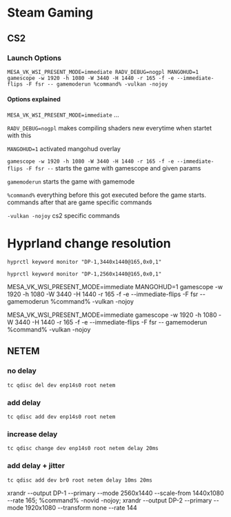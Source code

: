 # Steam Gaming

## CS2

### Launch Options

```shell
MESA_VK_WSI_PRESENT_MODE=immediate RADV_DEBUG=nogpl MANGOHUD=1 gamescope -w 1920 -h 1080 -W 3440 -H 1440 -r 165 -f -e --immediate-flips -F fsr -- gamemoderun %command% -vulkan -nojoy
```

#### Options explained

`MESA_VK_WSI_PRESENT_MODE=immediate`    ...

`RADV_DEBUG=nogpl`    makes compiling shaders new everytime when startet with this

`MANGOHUD=1`    activated mangohud overlay

`gamescope -w 1920 -h 1080 -W 3440 -H 1440 -r 165 -f -e --immediate-flips -F fsr --`   starts the game with gamescope and given params

`gamemoderun`   starts the game with gamemode

`%command%`   everything before this got executed before the game starts. commands after that are game specific commands

`-vulkan -nojoy`    cs2 specific commands


# Hyprland change resolution

```shell
hyprctl keyword monitor "DP-1,3440x1440@165,0x0,1"
``````

```shell
hyprctl keyword monitor "DP-1,2560x1440@165,0x0,1"
```



MESA_VK_WSI_PRESENT_MODE=immediate MANGOHUD=1 gamescope -w 1920 -h 1080 -W 3440 -H 1440 -r 165 -f -e --immediate-flips -F fsr -- gamemoderun %command% -vulkan -nojoy

MESA_VK_WSI_PRESENT_MODE=immediate gamescope -w 1920 -h 1080 -W 3440 -H 1440 -r 165 -f -e --immediate-flips -F fsr -- gamemoderun %command% -vulkan -nojoy

## NETEM

### no delay
```shell
tc qdisc del dev enp14s0 root netem
```

### add delay
```shell
tc qdisc add dev enp14s0 root netem
```

### increase delay
```shell
tc qdisc change dev enp14s0 root netem delay 20ms
```

### add delay + jitter
```shell
tc qdisc add dev br0 root netem delay 10ms 20ms
```


xrandr --output DP-1 --primary --mode 2560x1440 --scale-from 1440x1080 --rate 165; %command% -novid -nojoy; xrandr --output DP-2 --primary --mode 1920x1080 --transform none --rate 144
